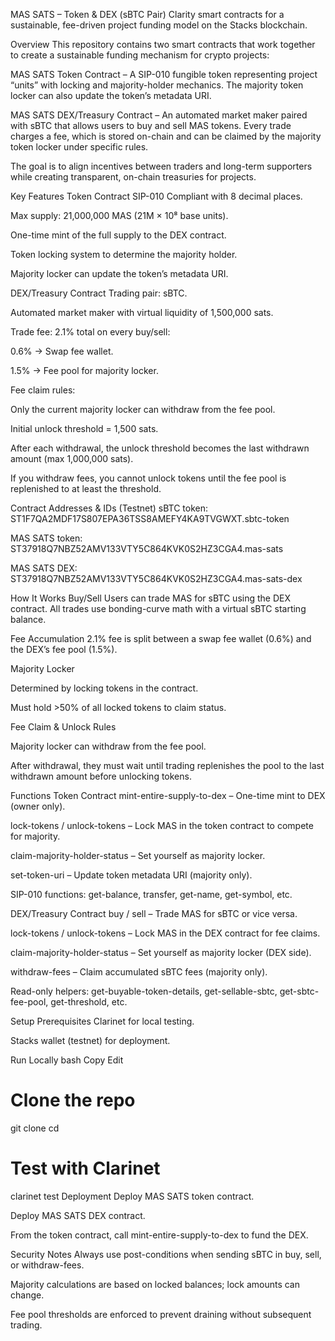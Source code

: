 MAS SATS – Token & DEX (sBTC Pair)
Clarity smart contracts for a sustainable, fee-driven project funding model on the Stacks blockchain.

Overview
This repository contains two smart contracts that work together to create a sustainable funding mechanism for crypto projects:

MAS SATS Token Contract – A SIP-010 fungible token representing project “units” with locking and majority-holder mechanics. The majority token locker can also update the token’s metadata URI.

MAS SATS DEX/Treasury Contract – An automated market maker paired with sBTC that allows users to buy and sell MAS tokens. Every trade charges a fee, which is stored on-chain and can be claimed by the majority token locker under specific rules.

The goal is to align incentives between traders and long-term supporters while creating transparent, on-chain treasuries for projects.

Key Features
Token Contract
SIP-010 Compliant with 8 decimal places.

Max supply: 21,000,000 MAS (21M × 10⁸ base units).

One-time mint of the full supply to the DEX contract.

Token locking system to determine the majority holder.

Majority locker can update the token’s metadata URI.

DEX/Treasury Contract
Trading pair: sBTC.

Automated market maker with virtual liquidity of 1,500,000 sats.

Trade fee: 2.1% total on every buy/sell:

0.6% → Swap fee wallet.

1.5% → Fee pool for majority locker.

Fee claim rules:

Only the current majority locker can withdraw from the fee pool.

Initial unlock threshold = 1,500 sats.

After each withdrawal, the unlock threshold becomes the last withdrawn amount (max 1,000,000 sats).

If you withdraw fees, you cannot unlock tokens until the fee pool is replenished to at least the threshold.

Contract Addresses & IDs (Testnet)
sBTC token: ST1F7QA2MDF17S807EPA36TSS8AMEFY4KA9TVGWXT.sbtc-token

MAS SATS token: ST37918Q7NBZ52AMV133VTY5C864KVK0S2HZ3CGA4.mas-sats

MAS SATS DEX: ST37918Q7NBZ52AMV133VTY5C864KVK0S2HZ3CGA4.mas-sats-dex

How It Works
Buy/Sell
Users can trade MAS for sBTC using the DEX contract. All trades use bonding-curve math with a virtual sBTC starting balance.

Fee Accumulation
2.1% fee is split between a swap fee wallet (0.6%) and the DEX’s fee pool (1.5%).

Majority Locker

Determined by locking tokens in the contract.

Must hold >50% of all locked tokens to claim status.

Fee Claim & Unlock Rules

Majority locker can withdraw from the fee pool.

After withdrawal, they must wait until trading replenishes the pool to the last withdrawn amount before unlocking tokens.

Functions
Token Contract
mint-entire-supply-to-dex – One-time mint to DEX (owner only).

lock-tokens / unlock-tokens – Lock MAS in the token contract to compete for majority.

claim-majority-holder-status – Set yourself as majority locker.

set-token-uri – Update token metadata URI (majority only).

SIP-010 functions: get-balance, transfer, get-name, get-symbol, etc.

DEX/Treasury Contract
buy / sell – Trade MAS for sBTC or vice versa.

lock-tokens / unlock-tokens – Lock MAS in the DEX contract for fee claims.

claim-majority-holder-status – Set yourself as majority locker (DEX side).

withdraw-fees – Claim accumulated sBTC fees (majority only).

Read-only helpers: get-buyable-token-details, get-sellable-sbtc, get-sbtc-fee-pool, get-threshold, etc.

Setup
Prerequisites
Clarinet for local testing.

Stacks wallet (testnet) for deployment.

Run Locally
bash
Copy
Edit
# Clone the repo
git clone <this-repo-url>
cd <repo-name>

# Test with Clarinet
clarinet test
Deployment
Deploy MAS SATS token contract.

Deploy MAS SATS DEX contract.

From the token contract, call mint-entire-supply-to-dex to fund the DEX.

Security Notes
Always use post-conditions when sending sBTC in buy, sell, or withdraw-fees.

Majority calculations are based on locked balances; lock amounts can change.

Fee pool thresholds are enforced to prevent draining without subsequent trading.

